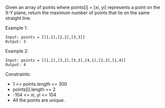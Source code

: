 Given an array of points where points[i] = [xi, yi] represents a point on the X-Y plane, return the maximum number of points that lie on the same straight line.

Example 1:

```
Input: points = [[1,1],[2,2],[3,3]]
Output: 3
```

Example 2:

```
Input: points = [[1,1],[3,2],[5,3],[4,1],[2,3],[1,4]]
Output: 4
```

Constraints:

- 1 <= points.length <= 300
- points[i].length == 2
- -104 <= xi, yi <= 104
- All the points are unique.
